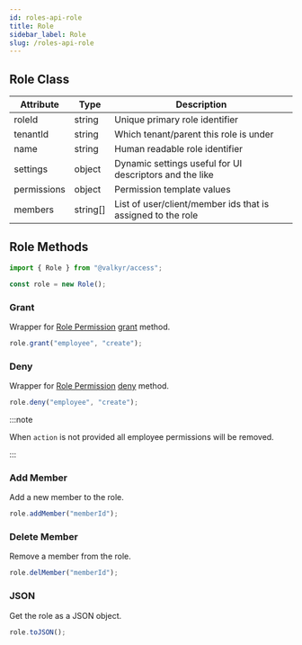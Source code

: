 ```yaml
---
id: roles-api-role
title: Role
sidebar_label: Role
slug: /roles-api-role
---
```


## Role Class

| Attribute   | Type     | Description                                                 |
| ----------- | -------- | ----------------------------------------------------------- |
| roleId      | string   | Unique primary role identifier                              |
| tenantId    | string   | Which tenant/parent this role is under                      |
| name        | string   | Human readable role identifier                              |
| settings    | object   | Dynamic settings useful for UI descriptors and the like     |
| permissions | object   | Permission template values                                  |
| members     | string[] | List of user/client/member ids that is assigned to the role |

## Role Methods

```ts
import { Role } from "@valkyr/access";

const role = new Role();
```

### Grant

Wrapper for [Role Permission](roles-api-role-permission) [grant](roles-api-role-permission#grant) method.

```ts title="role.grant<Data = unknown>(resource: Resource, action: Action, data?: Data): RolePermission"
role.grant("employee", "create");
```

### Deny

Wrapper for [Role Permission](roles-api-role-permission) [deny](roles-api-role-permission#deny) method.

```ts title="role.deny(resource: Resource, action?: Action): RolePermission"
role.deny("employee", "create");
```

:::note

When `action` is not provided all employee permissions will be removed.

:::

### Add Member

Add a new member to the role.

```ts title="role.addMember(memberId: string): Promise<void>"
role.addMember("memberId");
```

### Delete Member

Remove a member from the role.

```ts title="role.delMember(memberId: string): Promise<void>"
role.delMember("memberId");
```

### JSON

Get the role as a JSON object.

```ts title="role.toJSON(): object"
role.toJSON();
```

